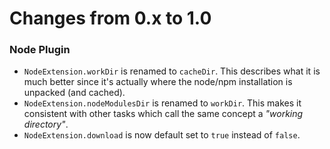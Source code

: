 # Changes from 0.x to 1.0

### Node Plugin

* `NodeExtension.workDir` is renamed to `cacheDir`. This describes what it is much better since it's actually where the node/npm installation is unpacked (and cached).
* `NodeExtension.nodeModulesDir` is renamed to `workDir`. This makes it consistent with other tasks which call the same concept a *"working directory"*.
* `NodeExtension.download` is now default set to `true` instead of `false`.
